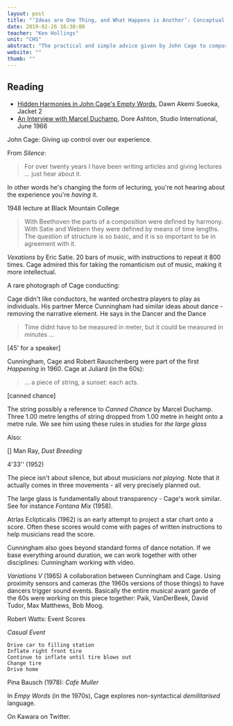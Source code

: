 ```yaml
---
layout: post
title: "‘Ideas are One Thing, and What Happens is Another’: Conceptual Materiality after John Cage"
date: 2019-02-26 16:30:00
teacher: "Ken Hollings"
unit: "CHS"
abstract: "The practical and simple advice given by John Cage to composers and performers is of tremendous use to communication practitioners concerned with structure and intent. In this transmission we will examine it with regard to the development of strategies for environments, installations, events and interventions. What can lessons can be learned from thinking in time-based terms? What separates the concept from the realization – the intention from what actually happens?"
website: ""
thumb: ""
---
```


## Reading

- [Hidden Harmonies in John Cage's Empty Words](http://jacket2.org/article/hidden-harmonies-john-cages-empty-words), Dawn Akemi Sueoka, Jacket 2
- [An Interview with Marcel Duchamp](http://www.studiointernational.com/index.php/an-interview-with-marcel-duchamp), Dore Ashton, Studio International, June 1966

John Cage: Giving up control over our experience.

From _Silence_:

> For over twenty years I have been writing articles and giving lectures ... just hear about it.

In other words he's changing the form of lecturing, you're not hearing about the experience you're _having_ it.

1948 lecture at Black Mountain College

> With Beethoven the parts of a composition were defined by harmony. With Satie and Webern they were defined by means of time lengths. The question of structure is so basic, and it is so important to be in agreement with it.

_Vexations_ by Eric Satie. 20 bars of music, with instructions to repeat it 800 times. Cage admired this for taking the romanticism out of music, making it more intellectual.

A rare photograph of Cage conducting:

Cage didn't like conductors, he wanted orchestra players to play as individuals.
His partner Merce Cunningham had similar ideas about dance - removing the narrative element. He says in the Dancer and the Dance

> Time didnt have to be measured in meter, but it could be measured in minutes ...

[45' for a speaker]

Cunningham, Cage and Robert Rauschenberg were part of the first _Happening_ in 1960. Cage at Juliard (in the 60s):

> ... a piece of string, a sunset: each acts.

[canned chance]

The string possibly a reference to _Canned Chance_ by Marcel Duchamp. Three 1.00 metre lengths of string dropped from 1.00 metre in height onto a metre rule. We see him using these rules in studies for _the large glass_

Also:

[]
Man Ray, _Dust Breeding_

4'33'' (1952)

The piece isn't about silence, but about musicians _not playing_. Note that it actually comes in three movements - all very precisely planned out.

The large glass is fundamentally about transparency - Cage's work similar. See for instance _Fontana Mix_ (1958).

Atrlas Eclipticalis (1962) is an early attempt to project a star chart onto a score.
Often these scores would come with pages of written instructions to help musicians read the score.

Cunningham also goes beyond standard forms of dance notation. If we base everything around duration, we can work together with other disciplines: Cunningham working with video.

_Variations V_ (1965)
A collaboration between Cunningham and Cage. Using proximity sensors and cameras (the 1960s versions of those things) to have dancers trigger sound events. Basically the entire musical avant garde of the 60s were working on this piece together: Paik, VanDerBeek, David Tudor, Max Matthews, Bob Moog.

Robert Watts: Event Scores

_Casual Event_

```
Drive car to filling station
Inflate right front tire
Continue to inflate until tire blows out
Change tire
Drive home
```

Pina Bausch (1978): _Cafe Muller_

In _Empy Words_ (in the 1970s), Cage explores non-syntactical _demilitarised_ language.

On Kawara on Twitter.
